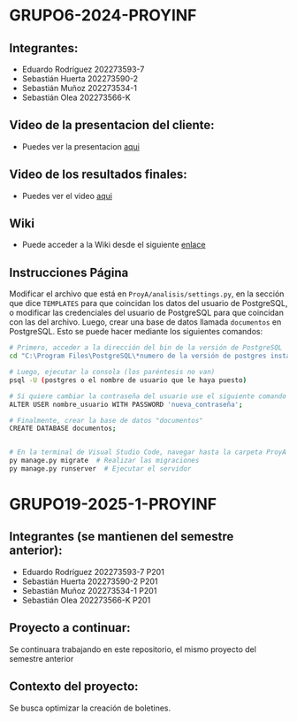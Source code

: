 # GRUPO6-2024-PROYINF
## Integrantes: 
- Eduardo Rodríguez 202273593-7
- Sebastián Huerta 202273590-2
- Sebastián Muñoz 202273534-1
- Sebastián Olea 202273566-K<br/>
## Video de la presentacion del cliente: 
- Puedes ver la presentacion [aqui][video]

[video]: https://www.youtube.com/watch?v=abJau21SDIk

## Video de los resultados finales: 
- Puedes ver el video [aqui][a]

[a]: https://www.youtube.com/watch?v=Tnv5N3LQiko

## Wiki
- Puede acceder a la Wiki desde el siguiente [enlace][link]

[link]: https://github.com/asecino32/GRUPO6-2024-PROYINF/wiki

## Instrucciones Página

Modificar el archivo que está en `ProyA/analisis/settings.py`, en la sección que dice `TEMPLATES` para que coincidan los datos del usuario de PostgreSQL, o modificar las credenciales del usuario de PostgreSQL para que coincidan con las del archivo. Luego, crear una base de datos llamada `documentos` en PostgreSQL. Esto se puede hacer mediante los siguientes comandos:

```bash
# Primero, acceder a la dirección del bin de la versión de PostgreSQL
cd "C:\Program Files\PostgreSQL\*numero de la versión de postgres instalada*\bin"

# Luego, ejecutar la consola (los paréntesis no van)
psql -U (postgres o el nombre de usuario que le haya puesto)

# Si quiere cambiar la contraseña del usuario use el siguiente comando (la nueva contraseña debe ir entre comillas)
ALTER USER nombre_usuario WITH PASSWORD 'nueva_contraseña';

# Finalmente, crear la base de datos "documentos"
CREATE DATABASE documentos;


# En la terminal de Visual Studio Code, navegar hasta la carpeta ProyA (por ejemplo, ../ProyA) y ejecutar los siguientes comandos:
py manage.py migrate  # Realizar las migraciones
py manage.py runserver  # Ejecutar el servidor
```
# GRUPO19-2025-1-PROYINF
## Integrantes (se mantienen del semestre anterior): 
- Eduardo Rodríguez 202273593-7 P201
- Sebastián Huerta 202273590-2 P201
- Sebastián Muñoz 202273534-1 P201
- Sebastián Olea 202273566-K P201<br/>

## Proyecto a continuar:
Se continuara trabajando en este repositorio, el mismo proyecto del semestre anterior

## Contexto del proyecto:
Se busca optimizar la creación de boletines.
